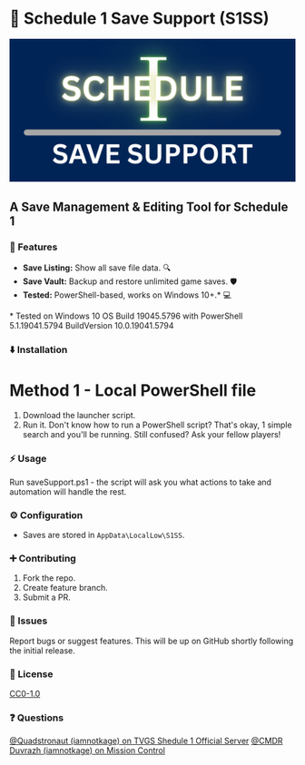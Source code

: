 # 💾 Schedule 1 Save Support (S1SS)
![Schedule 1 Save Support](Assets/s1ss.png)
## A Save Management & Editing Tool for Schedule 1

### 🚀 Features

* **Save Listing:** Show all save file data. 🔍
* **Save Vault:** Backup and restore unlimited game saves. 🛡️
* **Tested:** PowerShell-based, works on Windows 10+.\* 💻

\* Tested on Windows 10 OS Build 19045.5796 with PowerShell 5.1.19041.5794 BuildVersion 10.0.19041.5794

### ⬇️ Installation

# Method 1 - Local PowerShell file
1.  Download the launcher script.
2.  Run it. Don't know how to run a PowerShell script? That's okay, 1 simple search and you'll be running. Still confused? Ask your fellow players!

### ⚡ Usage

Run saveSupport.ps1 - the script will ask you what actions to take and automation will handle the rest.

### ⚙️ Configuration

* Saves are stored in `AppData\LocalLow\S1SS`.

### ➕ Contributing

1.  Fork the repo.
2.  Create feature branch.
3.  Submit a PR.

### 🐛 Issues

Report bugs or suggest features.
This will be up on GitHub shortly following the initial release.

### 📜 License

[CC0-1.0](LICENSE)

### ❓ Questions

[@Quadstronaut (iamnotkage) on TVGS Shedule 1 Official Server](https://discord.gg/PGe2nnaCn5)
[@CMDR Duvrazh (iamnotkage) on Mission Control](https://discord.gg/sjVmCufX3f)
